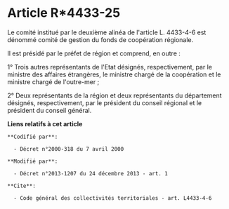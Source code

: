 # Article R*4433-25

Le comité institué par le deuxième alinéa de l'article L. 4433-4-6 est dénommé comité de gestion du fonds de coopération
régionale. 

Il est présidé par le préfet de région et comprend, en outre : 

1° Trois autres représentants de l'Etat désignés, respectivement, par le ministre des affaires étrangères, le ministre chargé
de la coopération et le ministre chargé de l'outre-mer ; 

2° Deux représentants de la région et deux représentants du département désignés, respectivement, par le président du conseil
régional et le président du conseil général.

**Liens relatifs à cet article**

	**Codifié par**:

	  - Décret n°2000-318 du 7 avril 2000

	**Modifié par**:

	  - Décret n°2013-1207 du 24 décembre 2013 - art. 1

	**Cite**:

	  - Code général des collectivités territoriales - art. L4433-4-6
